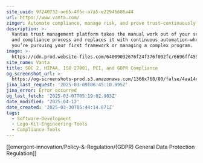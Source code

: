 ```yaml
---
site_uuid: 9f240732-ae65-4f5c-a7a5-e22946686a44
url: https://www.vanta.com/
zinger: Automate compliance, manage risk, and prove trust—continuously
description: >-
  Vantas trust management platform takes the manual work out of your security
  and compliance process and replaces it with continuous automation—whether
  you’re pursuing your first framework or managing a complex program.
image: >-
  https://cdn.prod.website-files.com/64009032676f24f376f002fc/6696ff4592cb51e995abef60_Homepage.png
site_name: Vanta
title: SOC 2, HIPAA, ISO 27001, PCI, and GDPR Compliance
og_screenshot_url: >-
  https://og-screenshots-prod.s3.amazonaws.com/1366x768/80/false/4aa14ef0db3c73bef2abb29311daa949d4c20594446fc8d2d18f2fc470881ab7.jpeg
jina_last_request: '2025-03-09T06:45:10.995Z'
jina_error: Error occurred
og_last_fetch: '2025-03-07T05:19:02.903Z'
date_modified: '2025-04-12'
date_created: '2025-03-30T05:44:14.871Z'
tags:
  - Software-Development
  - Lego-Kit-Engineering-Tools
  - Compliance-Tools
---
```
























































[[emergent-innovation/Policy-&-Regulation/(GDPR) General Data Protection Regulation]]

